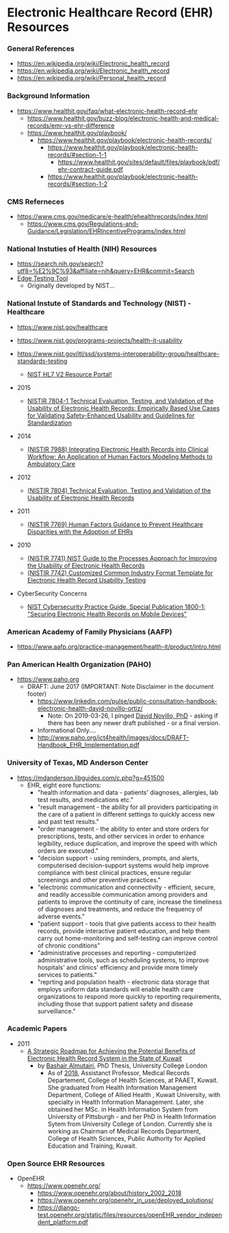 
Electronic Healthcare Record (EHR) Resources
====

### General References
* https://en.wikipedia.org/wiki/Electronic_health_record
* https://en.wikipedia.org/wiki/Electronic_health_record
* https://en.wikipedia.org/wiki/Personal_health_record


### Background Information
* https://www.healthit.gov/faq/what-electronic-health-record-ehr
  * https://www.healthit.gov/buzz-blog/electronic-health-and-medical-records/emr-vs-ehr-difference
  * https://www.healthit.gov/playbook/
    * https://www.healthit.gov/playbook/electronic-health-records/
      * https://www.healthit.gov/playbook/electronic-health-records/#section-1-1
        * https://www.healthit.gov/sites/default/files/playbook/pdf/ehr-contract-guide.pdf
      * https://www.healthit.gov/playbook/electronic-health-records/#section-1-2


### CMS Referneces
* https://www.cms.gov/medicare/e-health/ehealthrecords/index.html
  * https://www.cms.gov/Regulations-and-Guidance/Legislation/EHRIncentivePrograms/index.html


### National Instuties of Health (NIH) Resources
* https://search.nih.gov/search?utf8=%E2%9C%93&affiliate=nih&query=EHR&commit=Search
* [Edge Testing Tool](https://ttpedge.sitenv.org/ttp/#/home)
  * Originally developed by NIST...


### National Instute of Standards and Technology (NIST) - Healthcare 
* https://www.nist.gov/healthcare
* https://www.nist.gov/programs-projects/health-it-usability
* https://www.nist.gov/itl/ssd/systems-interoperability-group/healthcare-standards-testing
  * [NIST HL7 V2 Resource Portal!](https://hl7v2tools.nist.gov/portal/#/)

* 2015 
  * [NISTIR 7804-1 Technical Evaluation, Testing, and Validation of the Usability of Electronic Health Records: Empirically Based Use Cases for Validating Safety-Enhanced Usability and Guidelines for Standardization](https://nvlpubs.nist.gov/nistpubs/ir/2015/NIST.IR.7804-1.pdf)
* 2014
  * [(NISTIR 7988) Integrating Electronic Health Records into Clinical Workflow: An Application of Human Factors Modeling Methods to Ambulatory Care ](https://www.nist.gov/publications/nistir-7988-integrating-electronic-health-records-clinical-workflow-application-human)

* 2012
  * [(NISTIR 7804) Technical Evaluation, Testing and Validation of the Usability of Electronic Health Records](https://www.nist.gov/publications/nistir-7804-technical-evaluation-testing-and-validation-usability-electronic-health)

* 2011 
  * [(NISTIR 7769) Human Factors Guidance to Prevent Healthcare Disparities with the Adoption of EHRs](https://www.nist.gov/publications/nistir-7769-human-factors-guidance-prevent-healthcare-disparities-adoption-ehrs?pub_id=907991)

* 2010
  * [(NISTIR 7741) NIST Guide to the Processes Approach for Improving the Usability of Electronic Health Records](https://www.nist.gov/publications/nistir-7741-nist-guide-processes-approach-improving-usability-electronic-health-records)
  * [(NISTIR 7742) Customized Common Industry Format Template for Electronic Health Record Usability Testing](https://www.nist.gov/publications/nistir-7742-customized-common-industry-format-template-electronic-health-record)

* CyberSecurity Concerns
  * [NIST Cybersecurity Practice Guide, Special Publication 1800-1: "Securing Electronic Health Records on Mobile Devices"](https://www.nccoe.nist.gov/projects/use-cases/health-it/ehr-on-mobile-devices)



### American Academy of Family Physicians (AAFP)
* https://www.aafp.org/practice-management/health-it/product/intro.html



###  Pan American Health Organization (PAHO) 
* https://www.paho.org
  * DRAFT: June 2017 (IMPORTANT: Note Disclaimer in the document footer)
    * https://www.linkedin.com/pulse/public-consultation-handbook-electronic-health-david-novillo-ortiz/
      * Note: On 2019-03-26, I pinged [David Novillo, PhD](https://www.linkedin.com/in/davidnovillo/) - asking if there has been any newer draft published - or a final version.
    * Informational Only....
    * http://www.paho.org/ict4health/images/docs/DRAFT-Handbook_EHR_Implementation.pdf



### University of Texas, MD Anderson Center
* https://mdanderson.libguides.com/c.php?g=451500
  * EHR, eight eore functions:
    * "health information and data - patients' diagnoses, allergies, lab test results, and medications etc."
    * "result management - the ability for all providers participating in the care of a patient in different settings to  quickly access new and past test results."
    * "order management - the ability to enter and store orders for prescriptions, tests, and other services in order to enhance legibility, reduce duplication, and improve the speed with which orders are executed."
    * "decision support - using reminders, prompts, and alerts, computerised decision-support systems would help improve compliance with best clinical practices, ensure regular screenings and other preventive practices."
    * "electronic communication and connectivity - efficient, secure, and readily accessible communication among providers and patients to improve the continuity of care, increase the timeliness of diagnoses and treatments, and reduce the frequency of adverse events."
    * "patient support - tools that give patients access to their health records, provide interactive patient education, and help them carry out home-monitoring and self-testing can improve control of chronic conditions"
    * "administrative processes and reporting - computerized administrative tools, such as scheduling systems, to improve hospitals' and clinics' efficiency and provide more timely services to patients."
    * "reprting and population health - electronic data storage that employs uniform data standards will enable health care organizations to respond more quickly to reporting requirements, including those that support patient safety and disease surveillance."


### Academic Papers
* 2011
  * [A Strategic Roadmap for Achieving the Potential Benefits of Electronic Health Record System in the State of Kuwait](https://www.who.int/goe/policies/countries/kwt_support.pdf?ua=1)
    * by [Bashair Almutairi](mailto:Dr.bashayer.almutairi@gmail.com), PhD Thesis,  University College London
      * As of [2018](https://www.omicsonline.org/conference-proceedings/2161-0711-C1-032-031.pdf),  Assistanct Professor, Medical Records Departement, College of Health Sciences, at PAAET, Kuwait. She  graduated from Health Information Management Department, College of Allied Health , Kuwait University, with specialty in Health Information Management. Later, she obtained her MSc. in Health Information System from University of Pittsburgh - and her PhD in Health Information Sytem from University College of London. Currently she is working as Chairman of  Medical Records Department, College of Health Sciences, Public Authority for Applied Education and Training, Kuwait. 



### Open Source EHR Resources
* OpenEHR
  * https://www.openehr.org/
    * https://www.openehr.org/about/history_2002_2018
    * https://www.openehr.org/openehr_in_use/deployed_solutions/
    * https://django-test.openehr.org/static/files/resources/openEHR_vendor_independent_platform.pdf


